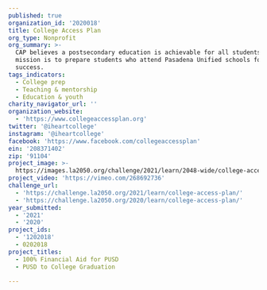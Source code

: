 ```yaml
---
published: true
organization_id: '2020018'
title: College Access Plan
org_type: Nonprofit
org_summary: >-
  CAP believes a postsecondary education is achievable for all students, and our
  mission is to prepare students who attend Pasadena Unified schools for college
  success.
tags_indicators:
  - College prep
  - Teaching & mentorship
  - Education & youth
charity_navigator_url: ''
organization_website:
  - 'https://www.collegeaccessplan.org'
twitter: '@iheartcollege'
instagram: '@iheartcollege'
facebook: 'https://www.facebook.com/collegeaccessplan'
ein: '208371402'
zip: '91104'
project_image: >-
  https://images.la2050.org/challenge/2021/learn/2048-wide/college-access-plan.jpg
project_video: 'https://vimeo.com/268692736'
challenge_url:
  - 'https://challenge.la2050.org/2021/learn/college-access-plan/'
  - 'https://challenge.la2050.org/2020/learn/college-access-plan/'
year_submitted:
  - '2021'
  - '2020'
project_ids:
  - '1202018'
  - 0202018
project_titles:
  - 100% Financial Aid for PUSD
  - PUSD to College Graduation

---
```

